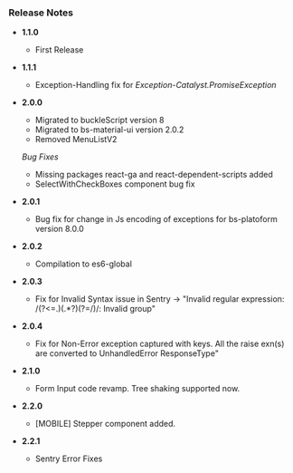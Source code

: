 ### Release Notes

+ **1.1.0**
  + First Release
+ **1.1.1**
  + Exception-Handling fix for *Exception-Catalyst.PromiseException*

+ **2.0.0**
  + Migrated to buckleScript version 8
  + Migrated to bs-material-ui version 2.0.2
  + Removed MenuListV2

  *Bug Fixes*
  + Missing packages react-ga and react-dependent-scripts added
  + SelectWithCheckBoxes component bug fix

+ **2.0.1**
  + Bug fix for change in Js encoding of exceptions for bs-platoform version 8.0.0

+ **2.0.2**
  + Compilation to es6-global

+ **2.0.3**
  + Fix for Invalid Syntax issue in Sentry -> "Invalid regular expression: /(?<=\.)(.*?)(?=\/)/: Invalid group"

+ **2.0.4**
  + Fix for Non-Error exception captured with keys. All the raise exn(s) are converted to UnhandledError ResponseType"

+ **2.1.0**
  + Form Input code revamp. Tree shaking supported now.

+ **2.2.0**
  + [MOBILE] Stepper component added.

+ **2.2.1**
  + Sentry Error Fixes
